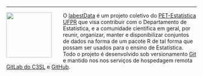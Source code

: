 ***

<img src='labestDataLogo.svg' height='120px' align='left' style='margin-right: 30px;'></img>

O [labestData] é um projeto coletivo do [PET-Estatística UFPR] que visa
contribuir com o Departamento de Estatística, e a comunidade científica
em geral, por reunir, organizar, manter e disponibilizar conjuntos de
dados na forma de um pacote R de tal forma que possam ser usados para o
ensino de Estatística. Todo o projeto é desenvolvido sob versionamento
[Git] e mantido nos nos serviços de hospedagem remota [GitLab do C3SL] e
[GitHub].

[Git]: https://git-scm.com/
[GitHub]: https://github.com/pet-estatistica/labestData
[GitLab do C3SL]: https://gitlab.c3sl.ufpr.br/pet-estatistica/labestData
[labestData]: https://gitlab.c3sl.ufpr.br/pet-estatistica/labestData
[PET-Estatística UFPR]: https://github.com/pet-estatistica/
